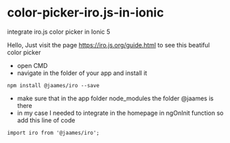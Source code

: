 # color-picker-iro.js-in-ionic
integrate iro.js color picker in Ionic 5


Hello,
Just visit the page https://iro.js.org/guide.html to see this beatiful color picker

- open CMD
- navigate in the folder of your app and install it 

`npm install @jaames/iro --save`

- make sure that in the app folder node_modules  the folder @jaames is there
- in my case I needed to integrate in the homepage in ngOnInit function so add this line of code

`import iro from '@jaames/iro'; `


